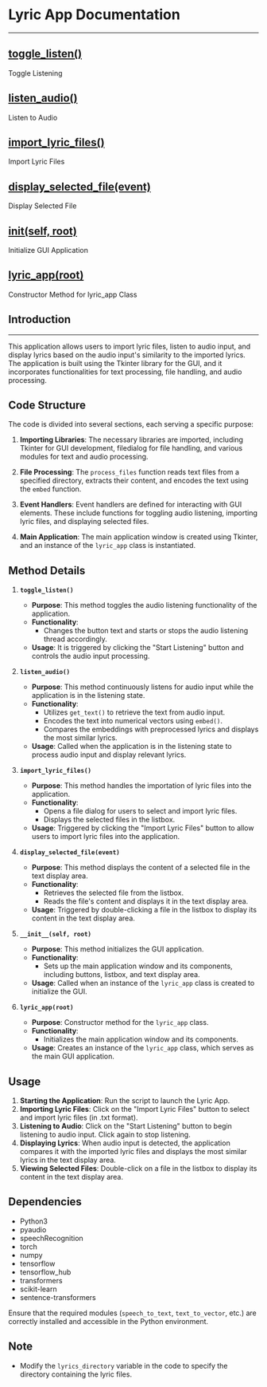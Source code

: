 # Lyric App Documentation
---

## [toggle_listen()](#toggle_listen)
Toggle Listening

## [listen_audio()](#listen_audio)
Listen to Audio

## [import_lyric_files()](#import_lyric_files)
Import Lyric Files

## [display_selected_file(event)](#display_selected_file-event)
Display Selected File

## [__init__(self, root)](#init)
Initialize GUI Application

## [lyric_app(root)](#lyric_app-root)
Constructor Method for lyric_app Class

## Introduction
---
This application allows users to import lyric files, listen to audio input, and display lyrics based on the audio input's similarity to the imported lyrics. The application is built using the Tkinter library for the GUI, and it incorporates functionalities for text processing, file handling, and audio processing.

## Code Structure
The code is divided into several sections, each serving a specific purpose:

1. **Importing Libraries**: The necessary libraries are imported, including Tkinter for GUI development, filedialog for file handling, and various modules for text and audio processing.

3. **File Processing**: The `process_files` function reads text files from a specified directory, extracts their content, and encodes the text using the `embed` function.

5. **Event Handlers**: Event handlers are defined for interacting with GUI elements. These include functions for toggling audio listening, importing lyric files, and displaying selected files.

6. **Main Application**: The main application window is created using Tkinter, and an instance of the `lyric_app` class is instantiated.

## Method Details
1. **`toggle_listen()`** <a name="toggle_listen"></a>
   - **Purpose**: This method toggles the audio listening functionality of the application.
   - **Functionality**:
     - Changes the button text and starts or stops the audio listening thread accordingly.
   - **Usage**: It is triggered by clicking the "Start Listening" button and controls the audio input processing.

2. **`listen_audio()`** <a name="listen_audio"></a>
   - **Purpose**: This method continuously listens for audio input while the application is in the listening state.
   - **Functionality**:
     - Utilizes `get_text()` to retrieve the text from audio input.
     - Encodes the text into numerical vectors using `embed()`.
     - Compares the embeddings with preprocessed lyrics and displays the most similar lyrics.
   - **Usage**: Called when the application is in the listening state to process audio input and display relevant lyrics.

3. **`import_lyric_files()`** <a name="import_lyric_files"></a>
   - **Purpose**: This method handles the importation of lyric files into the application.
   - **Functionality**:
     - Opens a file dialog for users to select and import lyric files.
     - Displays the selected files in the listbox.
   - **Usage**: Triggered by clicking the "Import Lyric Files" button to allow users to import lyric files into the application.

4. **`display_selected_file(event)`** <a name="display_selected_fileevent"></a>
   - **Purpose**: This method displays the content of a selected file in the text display area.
   - **Functionality**:
     - Retrieves the selected file from the listbox.
     - Reads the file's content and displays it in the text display area.
   - **Usage**: Triggered by double-clicking a file in the listbox to display its content in the text display area.

5. **`__init__(self, root)`** <a name="init"></a>
   - **Purpose**: This method initializes the GUI application.
   - **Functionality**:
     - Sets up the main application window and its components, including buttons, listbox, and text display area.
   - **Usage**: Called when an instance of the `lyric_app` class is created to initialize the GUI.

6. **`lyric_app(root)`** <a name="lyric_app-root"></a>
   - **Purpose**: Constructor method for the `lyric_app` class.
   - **Functionality**:
     - Initializes the main application window and its components.
   - **Usage**: Creates an instance of the `lyric_app` class, which serves as the main GUI application.

## Usage
1. **Starting the Application**: Run the script to launch the Lyric App.
2. **Importing Lyric Files**: Click on the "Import Lyric Files" button to select and import lyric files (in .txt format).
3. **Listening to Audio**: Click on the "Start Listening" button to begin listening to audio input. Click again to stop listening.
4. **Displaying Lyrics**: When audio input is detected, the application compares it with the imported lyric files and displays the most similar lyrics in the text display area.
5. **Viewing Selected Files**: Double-click on a file in the listbox to display its content in the text display area.

## Dependencies
- Python3
- pyaudio
- speechRecognition
- torch
- numpy
- tensorflow
- tensorflow_hub
- transformers
- scikit-learn
- sentence-transformers

Ensure that the required modules (`speech_to_text`, `text_to_vector`, etc.) are correctly installed and accessible in the Python environment.

## Note
- Modify the `lyrics_directory` variable in the code to specify the directory containing the lyric files.

